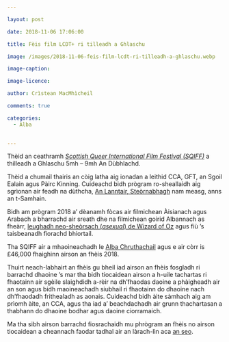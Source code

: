 ```yaml
---

layout: post

date: 2018-11-06 17:06:00

title: Fèis film LCDT+ ri tilleadh a Ghlaschu

image: /images/2018-11-06-feis-film-lcdt-ri-tilleadh-a-ghlaschu.webp

image-caption:

image-licence:

author: Crìstean MacMhìcheil

comments: true

categories:
  - Alba
  

---
```


Thèid an ceathramh _[Scottish Queer International Film Festival (SQIFF)][1]_ a thilleadh a Ghlaschu 5mh &#8211; 9mh An Dùbhlachd.

<!--more-->

Thèid a chumail thairis an còig latha aig ionadan a leithid CCA, GFT, an Sgoil Ealain agus Pàirc Kinning. Cuideachd bidh prògram ro-sheallaidh aig sgrìonan air feadh na dùthcha, [An Lanntair, Steòrnabhagh][2] nam measg, anns an t-Samhain.

Bidh am prògram 2018 a&#8217; dèanamh fòcas air filmichean Àisianach agus Arabach a bharrachd air sreath dhe na filmichean goirid Albannach as fheàrr, [leughadh neo-sheòrsach (_asexual_) de Wizard of Oz][3] agus fiù &#8217;s taisbeanadh fìorachd bhiortail.

Tha SQIFF air a mhaoineachadh le [Alba Chruthachail][4] agus e air còrr is £46,000 fhaighinn airson an fhèis 2018.

Thuirt neach-labhairt an fhèis gu bheil iad airson an fhèis fosgladh ri barrachd dhaoine &#8217;s mar tha bidh tiocaidean airson a h-uile tachartas ri fhaotainn air sgèile slaighdidh a-rèir na dh&#8217;fhaodas daoine a phàigheadh air an son agus bidh maoineachadh siubhail ri fhaotainn do dhaoine nach dh&#8217;fhaodadh frithealadh as aonais. Cuideachd bidh àite sàmhach aig am prìomh àite, an CCA, agus tha iad a&#8217; beachdachadh air grunn thachartasan a thabhann do dhaoine bodhar agus daoine ciorramaich.

Ma tha sibh airson barrachd fiosrachaidh mu phrògram an fhèis no airson tiocaidean a cheannach faodar tadhal air an làrach-lìn aca [an seo][5].

 [1]: http://www.sqiff.org/
 [2]: http://www.sqiff.org/event/a-fantastic-woman-at-an-lanntair/
 [3]: http://www.sqiff.org/event/the-wizard-of-oz-an-asexual-reading/
 [4]: https://www.creativescotland.com/
 [5]: http://www.sqiff.org/events/

